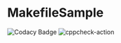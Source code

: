 # MakefileSample
![Codacy Badge](https://app.codacy.com/project/badge/Grade/47396309b70c49f094637cf9dcd12287)
![cppcheck-action](https://github.com/99002533/MakefileSample/workflows/cppcheck-action/badge.svg)
